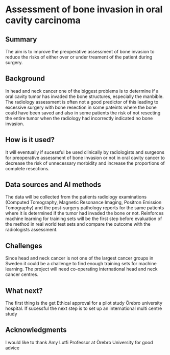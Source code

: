 # Assessment of bone invasion in oral cavity carcinoma

## Summary

The aim is to improve the preoperative assessment of bone invasion to reduce the risks of either over or under treament of the patient during surgery.


## Background

In head and neck cancer one of the biggest problems is to determine if a oral cavity tumor has invaded the bone structures, especially the manbible. The radiology assessment is often not a good predictor of this leading to excessive surgery with bone resection in some pateints where the bone could have been saved and also in some patients the risk of not resecting the entire tumor when the radiology had incorrectly indicated no bone invasion. 


## How is it used?
It will eventually if sucessful be used clinically by radiologists and surgeons for preoperative assessment of bone invasion or not in oral cavity cancer to decrease the risk of unnecessary morbidity and increase the proportions of complete resections.


## Data sources and AI methods

The data will be collected from the patients radiology examinations (Computed Tomography, Magnetic Resonance Imaging, Positron Emission Tomography) and the post-surgery pathology reports for the same patients where it is determined if the tumor had invaded the bone or not. Reinforces machine learning for training sets will be the first step before evaluation of the method in real world test sets and compare the outcome with the radiologists assessment.

## Challenges

Since head and neck cancer is not one of the largest cancer groups in Sweden it could be a challenge to find enough training sets for machine learning. The project will need co-operating international head and neck cancer centres.

## What next?

The first thing is the get Ethical approval for a pilot study Örebro university hospital. If sucessful the next step is to set up an international multi centre study


## Acknowledgments

I would like to thank Amy Lutfi Professor at Örebro University for good advice
